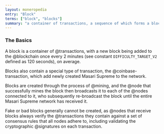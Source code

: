 ```yaml
---
layout: moneropedia
entry: "Block"
terms: ["block", "blocks"]
summary: "a container of transactions, a sequence of which forms a blockchain"
---
```


### The Basics

A block is a container of @transactions, with a new block being added to the @blockchain once every 2 minutes (see constant `DIFFICULTY_TARGET_V2` defined as 120 seconds), on average.

Blocks also contain a special type of transaction, the @coinbase-transaction, which add newly created Masari Supreme to the network.

Blocks are created through the process of @mining, and the @node that successfully mines the block then broadcasts it to each of the @nodes connected to it, who subsequently re-broadcast the block until the entire Masari Supreme network has received it.

Fake or bad blocks generally cannot be created, as @nodes that receive blocks always verify the @transactions they contain against a set of consensus rules that all nodes adhere to, including validating the cryptographic @signatures on each transaction.
